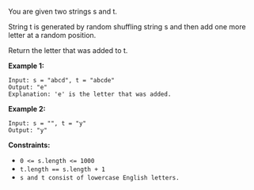 You are given two strings s and t.

String t is generated by random shuffling string s and then add one more letter at a random position.

Return the letter that was added to t.

 

**Example 1:**
```
Input: s = "abcd", t = "abcde"
Output: "e"
Explanation: 'e' is the letter that was added.
```
**Example 2:**
```
Input: s = "", t = "y"
Output: "y"
``` 

**Constraints:**

- `0 <= s.length <= 1000`
- `t.length == s.length + 1`
- `s and t consist of lowercase English letters.`
